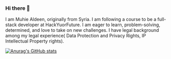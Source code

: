 ### Hi there 👋


I am Muhie Aldeen, originally from Syria. I am following a course to be a full-stack developer at HackYuorFuture. I am eager to learn, problem-solving, determined, and love to take on new challenges. I have legal background among my legal experience( Data Protection and Privacy Rights, IP Intellectual Property rights).

[![Anurag's GitHub stats](https://github-readme-stats.vercel.app/api?username=muhiealdeen)](https://github.com/anuraghazra/github-readme-stats)
<!--
**muhiealdeen/muhiealdeen** is a ✨ _special_ ✨ repository because its `README.md` (this file) appears on your GitHub profile.

Here are some ideas to get you started:

- 🔭 I’m currently working on ...
- 🌱 I’m currently learning ...
- 👯 I’m looking to collaborate on ...
- 🤔 I’m looking for help with ...
- 💬 Ask me about ...
- 📫 How to reach me: ...
- 😄 Pronouns: ...
- ⚡ Fun fact: ...
-->
